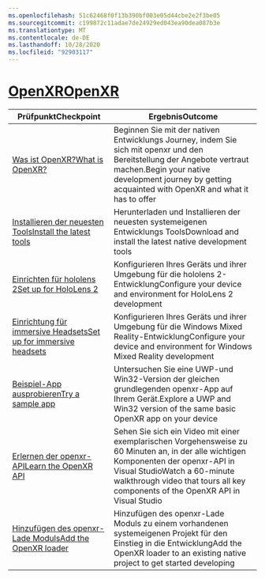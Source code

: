 ```yaml
---
ms.openlocfilehash: 51c62468f0f13b390bf003e05d44cbe2e2f3be05
ms.sourcegitcommit: c199872c11adae7de24929ed043ea90dea087b3e
ms.translationtype: MT
ms.contentlocale: de-DE
ms.lasthandoff: 10/28/2020
ms.locfileid: "92903117"
---
```

# <a name="openxr"></a>[<span data-ttu-id="7e12d-101">OpenXR</span><span class="sxs-lookup"><span data-stu-id="7e12d-101">OpenXR</span></span>](#tab/openxr)

|  <span data-ttu-id="7e12d-102">Prüfpunkt</span><span class="sxs-lookup"><span data-stu-id="7e12d-102">Checkpoint</span></span>  |  <span data-ttu-id="7e12d-103">Ergebnis</span><span class="sxs-lookup"><span data-stu-id="7e12d-103">Outcome</span></span>  |
| --- | --- |
| [<span data-ttu-id="7e12d-104">Was ist OpenXR?</span><span class="sxs-lookup"><span data-stu-id="7e12d-104">What is OpenXR?</span></span>](../native/openxr.md) | <span data-ttu-id="7e12d-105">Beginnen Sie mit der nativen Entwicklungs Journey, indem Sie sich mit openxr und den Bereitstellung der Angebote vertraut machen.</span><span class="sxs-lookup"><span data-stu-id="7e12d-105">Begin your native development journey by getting acquainted with OpenXR and what it has to offer</span></span> |
| [<span data-ttu-id="7e12d-106">Installieren der neuesten Tools</span><span class="sxs-lookup"><span data-stu-id="7e12d-106">Install the latest tools</span></span>](../install-the-tools.md) | <span data-ttu-id="7e12d-107">Herunterladen und Installieren der neuesten systemeigenen Entwicklungs Tools</span><span class="sxs-lookup"><span data-stu-id="7e12d-107">Download and install the latest native development tools</span></span> |
| [<span data-ttu-id="7e12d-108">Einrichten für hololens 2</span><span class="sxs-lookup"><span data-stu-id="7e12d-108">Set up for HoloLens 2</span></span>](../native/openxr-getting-started.md#getting-started-with-openxr-for-hololens-2) | <span data-ttu-id="7e12d-109">Konfigurieren Ihres Geräts und ihrer Umgebung für die hololens 2-Entwicklung</span><span class="sxs-lookup"><span data-stu-id="7e12d-109">Configure your device and environment for HoloLens 2 development</span></span> |
| [<span data-ttu-id="7e12d-110">Einrichtung für immersive Headsets</span><span class="sxs-lookup"><span data-stu-id="7e12d-110">Set up for immersive headsets</span></span>](../native/openxr-getting-started.md#getting-started-with-openxr-for-windows-mixed-reality-headsets) | <span data-ttu-id="7e12d-111">Konfigurieren Ihres Geräts und ihrer Umgebung für die Windows Mixed Reality-Entwicklung</span><span class="sxs-lookup"><span data-stu-id="7e12d-111">Configure your device and environment for Windows Mixed Reality development</span></span> |
| [<span data-ttu-id="7e12d-112">Beispiel-App ausprobieren</span><span class="sxs-lookup"><span data-stu-id="7e12d-112">Try a sample app</span></span>](../native/openxr-getting-started.md#building-a-sample-openxr-app) | <span data-ttu-id="7e12d-113">Untersuchen Sie eine UWP-und Win32-Version der gleichen grundlegenden openxr-App auf Ihrem Gerät.</span><span class="sxs-lookup"><span data-stu-id="7e12d-113">Explore a UWP and Win32 version of the same basic OpenXR app on your device</span></span> |
| [<span data-ttu-id="7e12d-114">Erlernen der openxr-API</span><span class="sxs-lookup"><span data-stu-id="7e12d-114">Learn the OpenXR API</span></span>](../native/openxr-getting-started.md#learning-the-openxr-api) | <span data-ttu-id="7e12d-115">Sehen Sie sich ein Video mit einer exemplarischen Vorgehensweise zu 60 Minuten an, in der alle wichtigen Komponenten der openxr-API in Visual Studio</span><span class="sxs-lookup"><span data-stu-id="7e12d-115">Watch a 60-minute walkthrough video that tours all key components of the OpenXR API in Visual Studio</span></span> |
| [<span data-ttu-id="7e12d-116">Hinzufügen des openxr-Lade Moduls</span><span class="sxs-lookup"><span data-stu-id="7e12d-116">Add the OpenXR loader</span></span>](../native/openxr-getting-started.md#integrate-the-openxr-loader-into-a-project) | <span data-ttu-id="7e12d-117">Hinzufügen des openxr-Lade Moduls zu einem vorhandenen systemeigenen Projekt für den Einstieg in die Entwicklung</span><span class="sxs-lookup"><span data-stu-id="7e12d-117">Add the OpenXR loader to an existing native project to get started developing</span></span> |

<!--
# [WinRT (Legacy)](#tab/winrt)

|  Checkpoint  |  Outcome  |
| --- | --- |
| [Create a UWP app](../creating-a-holographic-directx-project.md) | Build a new Universal Windows Platform holographic app from scratch |
| [Create a Win32 app](../creating-a-holographic-directx-project.md#creating-a-win32-project) | Build a new Win32 holographic app from scratch |
| [Get a HolographicSpace](../getting-a-holographicspace.md) | Control immersive rendering, provide camera data, and access the spatial reasoning APIs |
| [Render in DirectX](../rendering-in-directx.md) | Reason about the position and orientation of one or more observers of a holographic scene as predicted by the system |
| [Coordinate systems in DirectX](../coordinate-systems-in-directx.md) | Explore the basis of spatial understanding offered by Windows Mixed Reality APIs. |
-->




